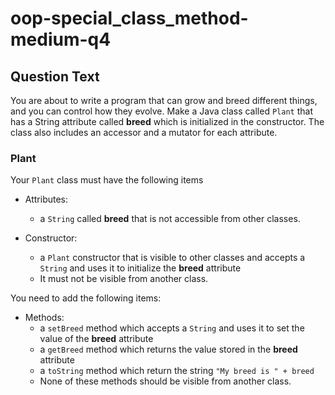 # oop-special_class_method-medium-q4

## Question Text

You are about to write a program that can grow and breed different things, and you can control how they evolve. Make a 
Java class called `Plant` that has a String attribute called **breed** which is initialized in the constructor. The class 
also includes an accessor and a mutator for each attribute.


### Plant

Your `Plant` class must have the following items

- Attributes:
    - a `String` called **breed** that is not accessible from other classes.

- Constructor:
    - a `Plant` constructor that is visible to other classes and accepts a `String` and uses it to initialize the
      **breed** attribute
    - It must not be visible from another class.

You need to add the following items:

- Methods:
    - a `setBreed` method which accepts a `String` and uses it to set the value of the **breed** attribute
    - a `getBreed` method which returns the value stored in the **breed** attribute
    - a `toString` method which return the string `"My breed is " + breed`
    - None of these methods should be visible from another class.
